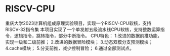 # RISCV-CPU
重庆大学2023计算机组成原理实验项目，实现一个RISCV-CPU软核，支持RISCV-32指令集
本项目实现了一个单发射五级流水线CPU软核，支持整数运算指令，逻辑指令，跳转指令，部分中断指令。
CPU特色：
1.改进的数据前推功能，实现一级和二级前推；
2.改进的数据冒险模块；
3.动态双模分支预测模块；
4.cache模块；
5.分支前推，减少控制冒险；
6.通过全部测试点。
